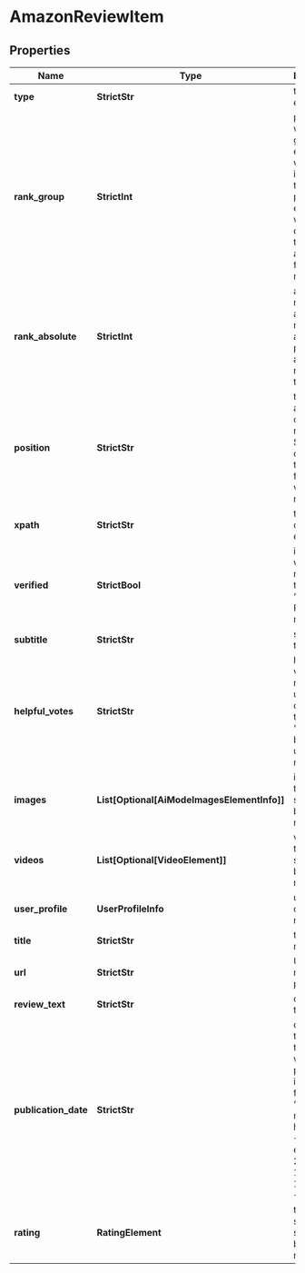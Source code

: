 # AmazonReviewItem


## Properties

| Name | Type | Description | Notes |
|------------ | ------------- | ------------- | -------------|
**type** | **StrictStr** | type of element |[optional]|
**rank_group** | **StrictInt** | position within a group of elements with identical type values<br>positions of elements with different type values are omitted from rank_group |[optional]|
**rank_absolute** | **StrictInt** | absolute rank among all the listed reviews<br>absolute position among all reviews on the list |[optional]|
**position** | **StrictStr** | the alignment of the review in SERP<br>can take the following values: right |[optional]|
**xpath** | **StrictStr** | the XPath of the element |[optional]|
**verified** | **StrictBool** | indicates whether the review has the “Verified Purchase” mark |[optional]|
**subtitle** | **StrictStr** | subtitle of the review |[optional]|
**helpful_votes** | **StrictStr** | helpful votes count<br>number of users who clicked on the ‘Helpful” button under the review text |[optional]|
**images** | **List[Optional[AiModeImagesElementInfo]]** | images of the product submitted by the reviewer |[optional]|
**videos** | **List[Optional[VideoElement]]** | videos of the product submitted by the reviewer |[optional]|
**user_profile** | **UserProfileInfo** | user profile of the reviewer |[optional]|
**title** | **StrictStr** | title of the review |[optional]|
**url** | **StrictStr** | URL to the reviewer’s profile |[optional]|
**review_text** | **StrictStr** | content of the review |[optional]|
**publication_date** | **StrictStr** | date and time when the review was published<br>in the UTC format: “yyyy-mm-dd hh-mm-ss +00:00”;<br>example:<br>2019-11-15 12:57:46 +00:00 |[optional]|
**rating** | **RatingElement** | the rating score submitted by the reviewer |[optional]|